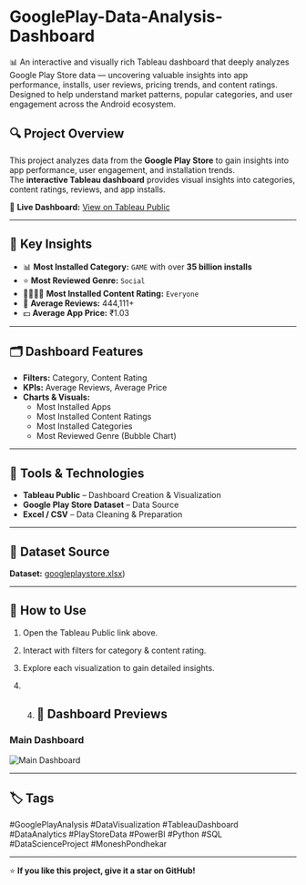 # GooglePlay-Data-Analysis-Dashboard
📊 An interactive and visually rich Tableau dashboard that deeply analyzes Google Play Store data — uncovering valuable insights into app performance, installs, user reviews, pricing trends, and content ratings. Designed to help understand market patterns, popular categories, and user engagement across the Android ecosystem.


## 🔍 Project Overview
This project analyzes data from the **Google Play Store** to gain insights into app performance, user engagement, and installation trends.  
The **interactive Tableau dashboard** provides visual insights into categories, content ratings, reviews, and app installs.

🔗 **Live Dashboard:** [View on Tableau Public](https://public.tableau.com/app/profile/monesh.pondhekar/viz/GooglePlaystoreDataDashboard/GooglePlayDataAnalysis?publish=yes)

---

## 🧠 Key Insights
- 📊 **Most Installed Category:** `GAME` with over **35 billion installs**
- ⭐ **Most Reviewed Genre:** `Social`
- 👨👩👧👦 **Most Installed Content Rating:** `Everyone`
- 💬 **Average Reviews:** 444,111+
- 💵 **Average App Price:** ₹1.03

---

## 🗂️ Dashboard Features
- **Filters:** Category, Content Rating  
- **KPIs:** Average Reviews, Average Price  
- **Charts & Visuals:**
  - Most Installed Apps  
  - Most Installed Content Ratings  
  - Most Installed Categories  
  - Most Reviewed Genre (Bubble Chart)

---

## 🧰 Tools & Technologies
- **Tableau Public** – Dashboard Creation & Visualization  
- **Google Play Store Dataset** – Data Source  
- **Excel / CSV** – Data Cleaning & Preparation  

---

## 📁 Dataset Source
**Dataset:** [googleplaystore.xlsx](https://github.com/moneshpondhekar/GooglePlay-Data-Analysis-Dashboard/raw/main/googleplaystore.xlsx))


---

## 💬 How to Use
1. Open the Tableau Public link above.  
2. Interact with filters for category & content rating.  
3. Explore each visualization to gain detailed insights.

4. 4. ## 📸 Dashboard Previews

### Main Dashboard
![Main Dashboard]()


---

## 🏷️ Tags
#GooglePlayAnalysis #DataVisualization #TableauDashboard #DataAnalytics #PlayStoreData #PowerBI #Python #SQL #DataScienceProject #MoneshPondhekar

---

⭐ **If you like this project, give it a star on GitHub!**
